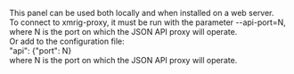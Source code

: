 This panel can be used both locally and when installed on a web server.
<br>
To connect to xmrig-proxy, it must be run with the parameter --api-port=N, where N is the port on which the JSON API proxy will operate.
<br>
Or add to the configuration file:
<br>
"api": {"port": N}
<br>
where N is the port on which the JSON API proxy will operate.

